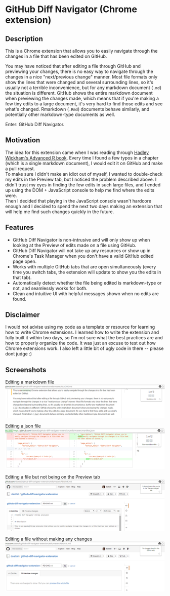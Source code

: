 # GitHub Diff Navigator (Chrome extension)


## Description

This is a Chrome extension that allows you to easily navigate through the changes in a file that has been edited on GitHub.  

You may have noticed that after editing a file through GitHub and previewing your changes, there is no easy way to navigate through the changes in a nice "next/previous change" manner.
Most file formats only show the lines that were changed and several surrounding lines, so it's usually not a terrible inconvenience, but for any markdown document (`.md`) the situation is different.
GitHub shows the entire markdown document when previewing the changes made, which means that if you're making a few tiny edits to a large document, it's very hard to find those edits and see what's changed.  Rmarkdown (`.Rmd`) documents behave similarly, and potentially other markdown-type documents as well.

Enter: GitHub Diff Navigator.


## Motivation

The idea for this extension came when I was reading through [Hadley Wickham's Advanced R book](http://adv-r.had.co.nz/).
Every time I found a few typos in a chapter (which is a single markdown document), I would edit it on GitHub and make a pull request.  
To make sure I didn't make an idiot out of myself, I wanted to double-check my edits in the Preview tab, but I noticed the problem described above. I didn't trust my eyes in finding the few edits in such large files, and I ended up using the DOM + JavaScript console to help me find where the edits were.  
Then I decided that playing in the JavaScript console wasn't hardcore enough and I decided to spend the next two days making an extension that will help me find such changes quickly in the future.


## Features

- GitHub Diff Navigator is non-intrusive and will only show up when looking at the Preview of edits made on a file using GitHub.    
- GitHub Diff Navigator will not take up any resources or show up in Chrome's Task Manager when you don't have a valid GitHub edited page open.   
- Works with multiple GitHub tabs that are open simultaneously (every time you switch tabs, the extension will update to show you the edits in that tab).   
- Automatically detect whether the file being edited is markdown-type or not, and seamlessly works for both.  
- Clean and intuitive UI with helpful messages shown when no edits are found.


## Disclaimer

I would not advise using my code as a template or resource for learning how to write Chrome extensions.  I learned how to write the extension and fully built it within two days, so I'm not sure what the best practices are and how to properly organize the code.  It was just an excuse to test out how Chrome extensions work.  I also left a little bit of ugly code in there -- please dont judge :)


## Screenshots

Editing a markdown file  
![](./img/doc/ex-markdown.png)

Editing a json file  
![](./img/doc/ex-nonmarkdown.png)

Editing a file but not being on the Preview tab  
![](./img/doc/wrong-tab.png)

Editing a file without making any changes  
![](./img/doc/no-changes.png)
